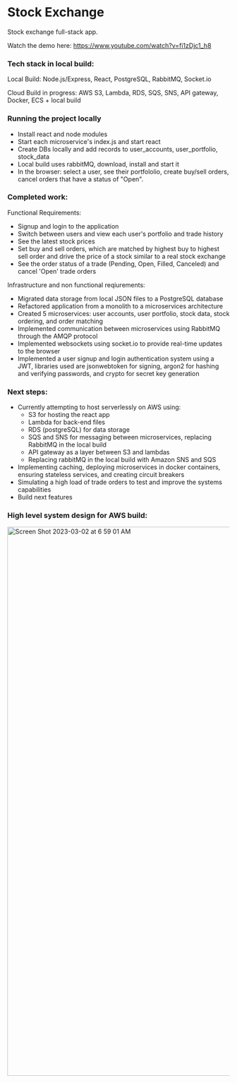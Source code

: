 # Stock Exchange

Stock exchange full-stack app.

Watch the demo here: https://www.youtube.com/watch?v=fi1zDjc1_h8 

### Tech stack in local build:

Local Build: Node.js/Express, React, PostgreSQL, RabbitMQ, Socket.io

Cloud Build in progress: AWS S3, Lambda, RDS, SQS, SNS, API gateway, Docker, ECS + local build

### Running the project locally

-  Install react and node modules
-  Start each microservice's index.js and start react
-  Create DBs locally and add records to user_accounts, user_portfolio, stock_data
-  Local build uses rabbitMQ, download, install and start it
-  In the browser: select a user, see their portfololio, create buy/sell orders, cancel orders that have a status of "Open".

### Completed work:

Functional Requirements:

-  Signup and login to the application
-  Switch between users and view each user's portfolio and trade history
-  See the latest stock prices
-  Set buy and sell orders, which are matched by highest buy to highest sell order and drive the price of a stock similar to a real stock exchange
-  See the order status of a trade (Pending, Open, Filled, Canceled) and cancel 'Open' trade orders

Infrastructure and non functional reqiurements:

-  Migrated data storage from local JSON files to a PostgreSQL database
-  Refactored application from a monolith to a microservices architecture
-  Created 5 microservices: user accounts, user portfolio, stock data, stock ordering, and order matching
-  Implemented communication between microservices using RabbitMQ through the AMQP protocol
-  Implemented websockets using socket.io to provide real-time updates to the browser
-  Implemented a user signup and login authentication system using a JWT, libraries used are jsonwebtoken for signing, argon2 for hashing and verifying passwords, and crypto for secret key generation

### Next steps:

-  Currently attempting to host serverlessly on AWS using:
   -  S3 for hosting the react app
   -  Lambda for back-end files
   -  RDS (postgreSQL) for data storage
   -  SQS and SNS for messaging between microservices, replacing RabbitMQ in the local build
   -  API gateway as a layer between S3 and lambdas
   -  Replacing rabbitMQ in the local build with Amazon SNS and SQS
-  Implementing caching, deploying microservices in docker containers, ensuring stateless services, and creating circuit breakers
-  Simulating a high load of trade orders to test and improve the systems capabilities
-  Build next features

### High level system design for AWS build:

<img width="1245" alt="Screen Shot 2023-03-02 at 6 59 01 AM" src="https://user-images.githubusercontent.com/52921619/222810242-33159bfc-c21d-4a5b-b285-f711f8527d66.png">
